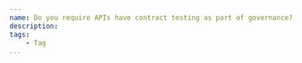 ```yaml
---
name: Do you require APIs have contract testing as part of governance? 
description: 
tags:
    - Tag
...
```

